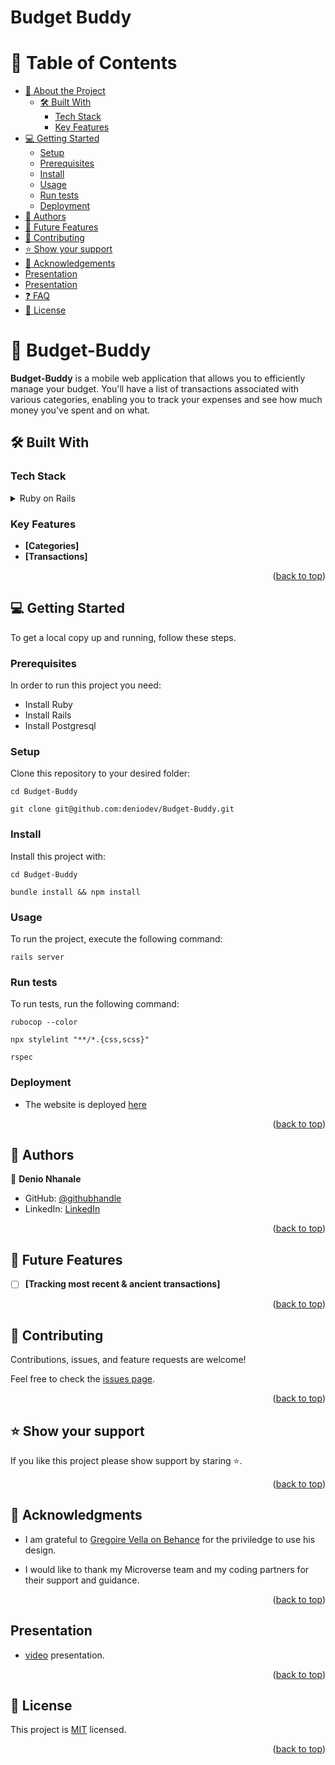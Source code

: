 # Budget Buddy

<a name="readme-top"></a>

# 📗 Table of Contents

- [📖 About the Project](#about-project)
  - [🛠 Built With](#built-with)
    - [Tech Stack](#tech-stack)
    - [Key Features](#key-features)
- [💻 Getting Started](#getting-started)
  - [Setup](#setup)
  - [Prerequisites](#prerequisites)
  - [Install](#install)
  - [Usage](#usage)
  - [Run tests](#run-tests)
  - [Deployment](#triangular_flag_on_post-deployment)
- [👥 Authors](#authors)
- [🔭 Future Features](#future-features)
- [🤝 Contributing](#contributing)
- [⭐️ Show your support](#support)
- [🙏 Acknowledgements](#acknowledgements)
- [Presentation](#acknowledgements)
- [Presentation](#presentation)
- [❓ FAQ](#faq)
- [📝 License](#license)

<!-- PROJECT DESCRIPTION -->

# 📖 Budget-Buddy <a name="about-project"></a>

**Budget-Buddy** is a mobile web application that allows you to efficiently manage your budget. You'll have a list of transactions associated with various categories, enabling you to track your expenses and see how much money you've spent and on what.

## 🛠 Built With <a name="built-with"></a>

### Tech Stack <a name="tech-stack"></a>

<details>
  <summary>Ruby on Rails</summary>
  <ul>
    <li><a>https://rubyonrails.org/</a></li>
  </ul>
</details>

<!-- Features -->

### Key Features <a name="key-features"></a>

- **[Categories]**
- **[Transactions]**

<p align="right">(<a href="#readme-top">back to top</a>)</p>

<!-- GETTING STARTED -->

## 💻 Getting Started <a name="getting-started"></a>

To get a local copy up and running, follow these steps.

### Prerequisites

In order to run this project you need:

- Install Ruby
- Install Rails
- Install Postgresql

### Setup

Clone this repository to your desired folder:

  ```
  cd Budget-Buddy
  ```
  ```
  git clone git@github.com:deniodev/Budget-Buddy.git
  ```


### Install

Install this project with:

  ```
  cd Budget-Buddy
  ```
  ```
  bundle install && npm install
  ```


### Usage

To run the project, execute the following command:

```
rails server
```

### Run tests

To run tests, run the following command:

```
rubocop --color
```
```
npx stylelint "**/*.{css,scss}"
```
```
rspec 
```


### Deployment

  - The website is deployed [here](https://budget-buddy-yniy.onrender.com)

<p align="right">(<a href="#readme-top">back to top</a>)</p>

<!-- AUTHORS -->

## 👥 Authors <a name="authors"></a>

👤 **Denio Nhanale**
 
- GitHub: [@githubhandle](https://github.com/deniodev)
- LinkedIn: [LinkedIn](https://www.linkedin.com/in/denionhanale)

<p align="right">(<a href="#readme-top">back to top</a>)</p>

<!-- FUTURE FEATURES -->

## 🔭 Future Features <a name="future-features"></a>

- [ ] **[Tracking most recent & ancient transactions]**

<p align="right">(<a href="#readme-top">back to top</a>)</p>

<!-- CONTRIBUTING -->

## 🤝 Contributing <a name="contributing"></a>

Contributions, issues, and feature requests are welcome!

Feel free to check the [issues page](https://github.com/deniodev/Budget-Buddy/issues).

<p align="right">(<a href="#readme-top">back to top</a>)</p>

<!-- SUPPORT -->

## ⭐️ Show your support <a name="support"></a>

If you like this project please show support by staring ⭐️.

<p align="right">(<a href="#readme-top">back to top</a>)</p>

<!-- ACKNOWLEDGEMENTS -->

## 🙏 Acknowledgments <a name="acknowledgements"></a>

* I am grateful to [Gregoire Vella on Behance](https://www.behance.net/gregoirevella) for the priviledge to use his design.

* I would like to thank my Microverse team and my coding partners for their support and guidance.

<p align="right">(<a href="#readme-top">back to top</a>)</p>

## Presentation <a name="presentation"></a>

* [video](https://www.loom.com/share/Budget-Buddy-Web-App-Presentation-f8255e0f34824136babc3caed1aade38?sid=15571058-2deb-44c0-8118-12f07f2281e0) presentation.

<p align="right">(<a href="#readme-top">back to top</a>)</p>

<!-- LICENSE -->

## 📝 License <a name="license"></a>

This project is [MIT](./LICENSE) licensed.

<p align="right">(<a href="#readme-top">back to top</a>)</p>
